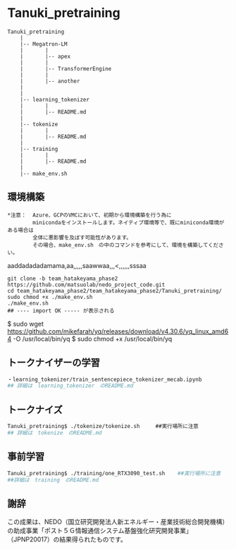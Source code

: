 # Tanuki_pretraining
```
Tanuki_pretraining
    |
    |-- Megatron-LM
    |       |
    |       |-- apex
    |       |
    |       |-- TransformerEngine
    |       |
    |       |-- another
    |
    |
    |-- learning_tokenizer
    |       |
    |       |-- README.md
    |
    |-- tokenize
    |       |
    |       |-- README.md
    |
    |-- training
    |       |
    |       |-- README.md
    |
    |-- make_env.sh

```
## 環境構築

```
*注意：  Azure、GCPのVMCにおいて、初期から環境構築を行う為に
        minicondaをインストールします。ネイティブ環境等で、既にminiconda環境がある場合は
        全体に悪影響を及ぼす可能性があります。
        その場合、make_env.sh　の中のコマンドを参考にして、環境を構築してください。
```
aaddadadadamama,aa,,,,,saawwaa,,,<,,,,,,sssaa


```
git clone -b team_hatakeyama_phase2 https://github.com/matsuolab/nedo_project_code.git
cd team_hatakeyama_phase2/team_hatakeyama_phase2/Tanuki_pretraining/
sudo chmod +x ./make_env.sh 
./make_env.sh
## ---- import OK ----- が表示される
```

$ sudo wget https://github.com/mikefarah/yq/releases/download/v4.30.6/yq_linux_amd64 -O /usr/local/bin/yq
$ sudo chmod +x /usr/local/bin/yq


## トークナイザーの学習
```bash
・learning_tokenizer/train_sentencepiece_tokenizer_mecab.ipynb
## 詳細は　learning_tokenizer　のREADME.md
```

## トークナイズ
```bash
Tanuki_pretraining$ ./tokenize/tokenize.sh　　　##実行場所に注意
## 詳細は　tokenize　のREADME.md
```

## 事前学習
```bash
Tanuki_pretraining$ ./training/one_RTX3090_test.sh    ##実行場所に注意
##詳細は　training　のREADME.md
```

## 謝辞
この成果は、NEDO（国立研究開発法人新エネルギー・産業技術総合開発機構）の助成事業「ポスト５Ｇ情報通信システム基盤強化研究開発事業」（JPNP20017）の結果得られたものです。
